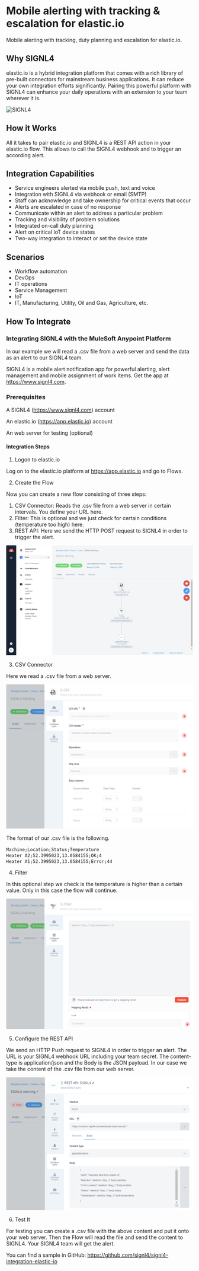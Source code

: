 # Mobile alerting with tracking & escalation for elastic.io

Mobile alerting with tracking, duty planning and escalation for elastic.io.

## Why SIGNL4

elastic.io is a hybrid integration platform that comes with a rich library of pre-built connectors for mainstream business applications. It can reduce your own integration efforts significantly. Pairing this powerful platform with SIGNL4 can enhance your daily operations with an extension to your team wherever it is.

![SIGNL4](mulesoft-signl4.png)

## How it Works

All it takes to pair elastic.io and SIGNL4 is a REST API action in your elastic.io flow. This allows to call the SIGNL4 webhook and to trigger an according alert.

## Integration Capabilities

- Service engineers alerted via mobile push, text and voice
- Integration with SIGNL4 via webhook or email (SMTP)
- Staff can acknowledge and take ownership for critical events that occur
- Alerts are escalated in case of no response
- Communicate within an alert to address a particular problem
- Tracking and visibility of problem solutions
- Integrated on-call duty planning
- Alert on critical IoT device states
- Two-way integration to interact or set the device state

## Scenarios

- Workflow automation
- DevOps
- IT operations
- Service Management
- IoT
- IT, Manufacturing, Utility, Oil and Gas, Agriculture, etc.

## How To Integrate

### Integrating SIGNL4 with the MuleSoft Anypoint Platform

In our example we will read a .csv file from a web server and send the data as an alert to our SIGNL4 team.

SIGNL4 is a mobile alert notification app for powerful alerting, alert management and mobile assignment of work items. Get the app at https://www.signl4.com.

### Prerequisites

A SIGNL4 (https://www.signl4.com) account

An elastic.io (https://app.elastic.io) account

An web server for testing (optional)

#### Integration Steps

1. Logon to elastic.io  

Log on to the elastic.io platform at https://app.elastic.io and go to Flows.

2. Create the Flow  

Now you can create a new flow consisting of three steps:

1. CSV Connector: Reads the .csv file from a web server in certain intervals. You define your URL here.
2. Filter: This is optional and we just check for certain conditions (temperature too high) here.
3. REST API: Here we send the HTTP POST request to SIGNL4 in order to trigger the alert.

![elastic.io Flow](elastic-io-flow.png)

3. CSV Connector  

Here we read a .csv file from a web server.

![elastic.io CSV Connector](elastic-io-csv.png)

The format of our .csv file is the following.

```
Machine;Location;Status;Temperature
Heater A2;52.3995023,13.0584155;OK;4
Heater A1;52.3995023,13.0584155;Error;44
```

4. Filter  

In this optional step we check is the temperature is higher than a certain value. Only in this case the flow will continue.

![elastic.io Filter](elastic-io-filter.png)

5. Configure the REST API  

We send an HTTP Push request to SIGNL4 in order to trigger an alert. The URL is your SIGNL4 webhook URL including your team secret. The content-type is application/json and the Body is the JSON payload. In our case we take the content of the .csv file from our web server.

![elastic.io REST API](elastic-io-rest.png)

6. Test It  

For testing you can create a .csv file with the above content and put it onto your web server. Then the Flow will read the file and send the content to SIGNL4. Your SIGNL4 team will get the alert.

You can find a sample in GitHub:
https://github.com/signl4/signl4-integration-elastic-io
